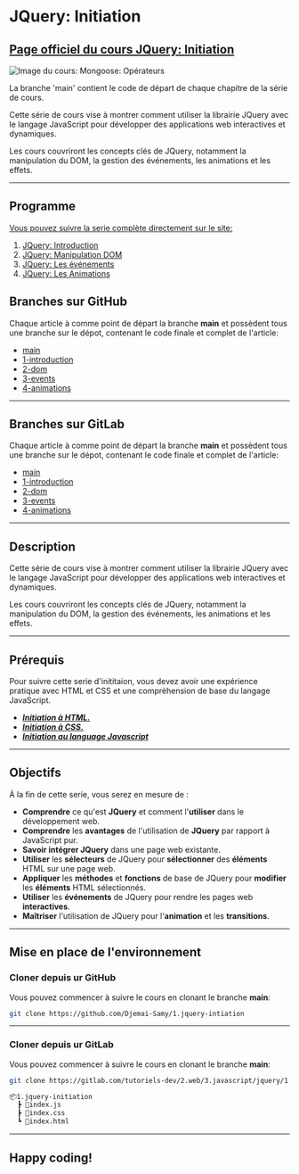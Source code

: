 # JQuery: Initiation

## [Page officiel du cours JQuery: Initiation](https://djemai-samy.com/posts/0.jquery-initiation)

![Image du cours: Mongoose: Opérateurs](https://djemai-samy.com/blog/2.programmation/1.web/3.javascript/jquery/1.jquery-initiation/0.jquery-initiation.png)

La branche 'main' contient le code de départ de chaque chapitre de la série de cours.

Cette série de cours vise à montrer comment utiliser la librairie JQuery avec le langage JavaScript pour développer des applications web interactives et dynamiques.

Les cours couvriront les concepts clés de JQuery, notamment la manipulation du DOM, la gestion des événements, les animations et les effets.

---

## Programme

[Vous pouvez suivre la serie complète directement sur le site:](https://djemai-samy.com/posts/0.jquery-initiation)

1. [JQuery: Introduction](https://djemai-samy.com/posts/1.jquery-introduction.article)
2. [JQuery: Manipulation DOM](https://djemai-samy.com/posts/2.jquery-dom.article)
3. [JQuery: Les événements](https://djemai-samy.com/posts/3.jquery-events.article)
4. [JQuery: Les Animations](https://djemai-samy.com/posts/4.jquery-animations.article)

## Branches sur GitHub

Chaque article à comme point de départ la branche **main** et possèdent tous une branche sur le dépot, contenant le code finale et complet de l'article:

- [main](https://github.com/Djemai-Samy/1.jquery-intiation)
- [1-introduction](https://github.com/Djemai-Samy/1.jquery-intiation/tree/1-introduction)
- [2-dom](https://github.com/Djemai-Samy/1.jquery-intiation/tree/2-dom)
- [3-events](https://github.com/Djemai-Samy/1.jquery-intiation/tree/3-events)
- [4-animations](https://github.com/Djemai-Samy/1.jquery-intiation/tree/4-animations)

---

## Branches sur GitLab

Chaque article à comme point de départ la branche **main** et possèdent tous une branche sur le dépot, contenant le code finale et complet de l'article:

- [main](https://gitlab.com/tutoriels-dev/1.web/3.javascript/jquery/1.jquery-initiation)
- [1-introduction](https://gitlab.com/tutoriels-dev/1.web/3.javascript/jquery/1.jquery-initiation/-/tree/1-introduction)
- [2-dom](https://gitlab.com/tutoriels-dev/1.web/3.javascript/jquery/1.jquery-initiation/-/tree/2-dom)
- [3-events](https://gitlab.com/tutoriels-dev/1.web/3.javascript/jquery/1.jquery-initiation/-/tree/3-events)
- [4-animations](https://gitlab.com/tutoriels-dev/1.web/3.javascript/jquery/1.jquery-initiation/-/tree/4-animations)

---

## Description

Cette série de cours vise à montrer comment utiliser la librairie JQuery avec le langage JavaScript pour développer des applications web interactives et dynamiques.

Les cours couvriront les concepts clés de JQuery, notamment la manipulation du DOM, la gestion des événements, les animations et les effets.

---

## Prérequis

Pour suivre cette serie d'inititaion, vous devez avoir une expérience pratique avec HTML et CSS et une compréhension de base du langage JavaScript.

- [***Initiation à HTML.***](https://djemai-samy.com/posts/0.html-initiation)
- [***Initiation à CSS.***](https://djemai-samy.com/posts/0.css-initiation)
- [***Initiation au language Javascript***](https://djemai-samy.com/posts/0.javascript-initiation)

---

## Objectifs

À la fin de cette serie, vous serez en mesure de :

- **Comprendre** ce qu'est **JQuery** et comment l'**utiliser** dans le développement web.
- **Comprendre** les **avantages** de l'utilisation de **JQuery** par rapport à JavaScript pur.
- **Savoir intégrer JQuery** dans une page web existante.
- **Utiliser** les **sélecteurs** de JQuery pour **sélectionner** des **éléments** HTML sur une page web.
- **Appliquer** les **méthodes** et **fonctions** de base de JQuery pour **modifier** les **éléments** HTML sélectionnés.
- **Utiliser** les **événements** de JQuery pour rendre les pages web **interactives**.
- **Maîtriser** l'utilisation de JQuery pour l'**animation** et les **transitions**.

---

## Mise en place de l'environnement

### Cloner depuis ur GitHub

Vous pouvez commencer à suivre le cours en clonant le branche **main**:

```bash
git clone https://github.com/Djemai-Samy/1.jquery-intiation
```

---

### Cloner depuis ur GitLab

Vous pouvez commencer à suivre le cours en clonant le branche **main**:

```bash
git clone https://gitlab.com/tutoriels-dev/2.web/3.javascript/jquery/1.jquery-initiation
```

```bash
📦1.jquery-initiation
  ┣ 📜index.js
  ┣ 📜index.css
  ┗ 📜index.html
```

---

## Happy coding!
